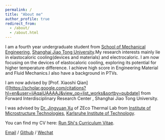 ```yaml
---
permalink: /
title: "About me"
author_profile: true
redirect_from: 
  - /about/
  - /about.html
---
```


I am a fourth year undergraduate student from [School of Mechanical Engineering](https://me.sjtu.edu.cn/en/), [Shanghai Jiao Tong University]([https://en.sjtu.edu.cn/]).My research interests mainly lie in elastocaloric cooling(devices and materials) and electrocaloric. I am now focusing on the devices of elastocaloric cooling, exploring its potential for higher temperature difference. I achieve high score in Engineering Material and Fluid Mechanics.I also have a background in PTVs.

I am now advised by  [Prof. Xiaoshi Qian]([[https://scholar.google.com/citations?hl=en&user=ijAqaiUAAAAJ&view_op=list_works&sortby=pubdate] from Forward Interdisciplinary Research Center , Shanghai Jiao Tong University.

I was advised by [Dr. Jingyuan Xu](https://www.imt.kit.edu/3487_3126.php) of ZEco Thermal Lab from [Institute of Microstructure Technologies]([https://www.imt.kit.edu/3484.php]), [Karlsruhe Institute of Technology](https://www.kit.edu/english/).


You can find my CV here: [Run Shi's Curriculum Vitae](/assets/Run_Shi_CV.pdf).


[Email](mailto:shirun0127@gmail.com) / [Github](https://sr-shi.github.io/) / [Wechat](./images/wechat_picture.jpg)


